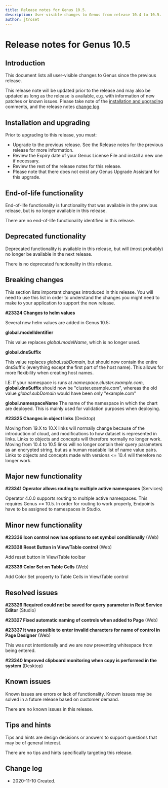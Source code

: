 ```yaml
---
title: Release notes for Genus 10.5.
description: User-visible changes to Genus from release 10.4 to 10.5.
author: jtroset
---
```


# Release notes for Genus 10.5

## Introduction

This document lists all user-visible changes to Genus since the previous release.

This release note will be updated prior to the release and may also be updated as long as the release is available, e.g. with information of new patches or known issues. Please take note of the [installation and upgrading](#installation-and-upgrading) comments, and the release notes [change log](#change-log).

## Installation and upgrading

Prior to upgrading to this release, you must:

- Upgrade to the previous release. See the Release notes for the previous release for more information.
- Review the Expiry date of your Genus License File and install a new one if necessary.
- Review the rest of the release notes for this release.
- Please note that there does not exist any Genus Upgrade Assistant for this upgrade.

<!--rntype01-start INSTALLATION / UPGRADE. DO NOT CHANGE THESE TAGS. ANY CHANGES BELOW WILL BE OVERWRITTEN.-->

<!--rntype01-end   INSTALLATION / UPGRADE. DO NOT CHANGE THESE TAGS. ANY CHANGES ABOVE WILL BE OVERWRITTEN.-->
<!-- release note type 2 is missing. That's ok.-->

## End-of-life functionality

End-of-life functionality is functionality that was available in the previous release, but is no longer available in this release.
<!--rntype03-start END-OF-LIFE. DO NOT CHANGE THESE TAGS. ANY CHANGES BELOW WILL BE OVERWRITTEN.-->
There are no end-of-life functionality identified in this release.
<!--rntype03-end   END-OF-LIFE. DO NOT CHANGE THESE TAGS. ANY CHANGES ABOVE WILL BE OVERWRITTEN.-->
## Deprecated functionality

Deprecated functionality is available in this release, but will (most probably) no longer be available in the next release.
<!--rntype04-start DEPRECATED. DO NOT CHANGE THESE TAGS. ANY CHANGES BELOW WILL BE OVERWRITTEN.-->
There is no deprecated functionality in this release.
<!--rntype04-end   DEPRECATED. DO NOT CHANGE THESE TAGS. ANY CHANGES ABOVE WILL BE OVERWRITTEN.-->
## Breaking changes

This section lists important changes introduced in this release. You will need to use this list in order to understand the changes you might need to make to your application to support the new release.
<!--rntype05-start BREAKING. DO NOT CHANGE THESE TAGS. ANY CHANGES BELOW WILL BE OVERWRITTEN.-->
<!--ID 23cb93cf-2a7b-4739-b8e4-76d1c0f998ee -->
**#23324 Changes to helm values**

Several new helm values are added in Genus 10.5:

**global.modelIdentifier**

This value replaces *global.modelName*, which is no longer used. 

**global.dnsSuffix**

This value replaces *global.subDomain*, but should now contain the entire dnsSuffix (everything except the first part of the host name). This allows for more flexibility when creating host names.

I.E: If your namespace is runs at *namespace.cluster.example.com*, **global.dnsSuffix** should now be "cluster.example.com", whereas the old value *global.subDomain* would have been only "example.com"

**global.namespaceName**
The name of the namespace in which the chart are deployed. This is mainly used for validation purposes when deploying.

<!--ID ed8d27eb-863d-4bf7-b616-42f0586e3cf9 -->
**#23325 Changes in object links** (Desktop)

Moving from 19.X to 10.X links will normally change because of the introduction of cloud, and modifications to how dataset is represented in links. Links to objects and concepts will therefore normally no longer work.
Moving from 10.4 to 10.5 links will no longer contain their query parameters as an encrypted string, but as a human readable list of name value pairs. Links to objects and concepts made with versions <= 10.4 will therefore no longer work.

<!--rntype05-end   BREAKING. DO NOT CHANGE THESE TAGS. ANY CHANGES ABOVE WILL BE OVERWRITTEN.-->
## Major new functionality
<!--rntype06-start MAJOR. DO NOT CHANGE THESE TAGS. ANY CHANGES BELOW WILL BE OVERWRITTEN.-->
<!--ID 20f60592-0649-4b7f-8294-252c195028f5 -->
**#23341 Operator allows routing to multiple active namespaces** (Services)

Operator 4.0.0 supports routing to multiple active namespaces. This requires Genus >= 10.5. In order for routing to work properly, Endpoints have to be assigned to namespaces in Studio.

<!--rntype06-end   MAJOR. DO NOT CHANGE THESE TAGS. ANY CHANGES ABOVE WILL BE OVERWRITTEN.-->
## Minor new functionality
<!--rntype07-start MINOR. DO NOT CHANGE THESE TAGS. ANY CHANGES BELOW WILL BE OVERWRITTEN.-->
<!--ID a8c32391-3b9d-4ea1-9e68-ea6905781553 -->
**#23336 Icon control now has options to set symbol conditionally** (Web)

<!--ID b56f58c9-c3ba-432c-b945-35301112e7fc -->
**#23338 Reset Button in View/Table control** (Web)

Add reset button in View/Table toolbar

<!--ID 08978d35-8ca4-487a-a1fa-b3ceb6e49ee9 -->
**#23339 Color Set on Table Cells** (Web)

Add Color Set property to Table Cells in View/Table control

<!--rntype07-end   MINOR. DO NOT CHANGE THESE TAGS. ANY CHANGES ABOVE WILL BE OVERWRITTEN.-->
## Resolved issues
<!--rntype08-start RESOLVED ISSUES. DO NOT CHANGE THESE TAGS. ANY CHANGES BELOW WILL BE OVERWRITTEN.-->
<!--ID afdef7bf-2598-42cf-931b-104872a47e91 -->
**#23326 Required could not be saved for query parameter in Rest Service Editor** (Studio)

<!--ID b85eb3ba-341c-46de-a8c6-b119f5dec5c3 -->
**#23327 Fixed automatic naming of controls when added to Page** (Web)

<!--ID d68db030-affc-4614-80c9-6b9eee307f09 -->
**#23337 It was possible to enter invalid characters for name of control in Page Designer** (Web)

This was not intentionally and we are now preventing whitespace from being entered.

<!--ID b5a2c356-7f35-46f4-98b7-d15201b84dd7 -->
**#23340 Improved clipboard monitoring when copy is performed in the system** (Desktop)

<!--rntype08-end   RESOLVED ISSUES. DO NOT CHANGE THESE TAGS. ANY CHANGES ABOVE WILL BE OVERWRITTEN.-->
## Known issues

Known issues are errors or lack of functionality. Known issues may be solved in a future release based on customer demand.
<!--rntype09-start KNOWN ISSUES. DO NOT CHANGE THESE TAGS. ANY CHANGES BELOW WILL BE OVERWRITTEN.-->
There are no known issues in this release.
<!--rntype09-end   KNOWN ISSUES. DO NOT CHANGE THESE TAGS. ANY CHANGES ABOVE WILL BE OVERWRITTEN.-->
## Tips and hints

Tips and hints are design decisions or answers to support questions that may be of general interest.

There are no tips and hints specifically targeting this release.

## Change log

- 2020-11-10 Created.
<!--changelog CHANGELOG. DO NOT CHANGE THIS TAG. ANY CHANGES BELOW WILL BE DELETED.-->
